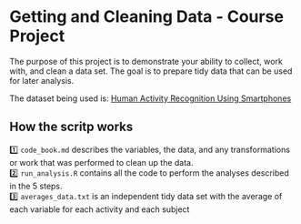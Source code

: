 Getting and Cleaning Data - Course Project
==========================================

The purpose of this project is to demonstrate your ability to collect, work with, and clean a data set. The goal is to prepare tidy data that can be used for later analysis.

The dataset being used is: [Human Activity Recognition Using Smartphones](http://archive.ics.uci.edu/ml/datasets/Human+Activity+Recognition+Using+Smartphones)

## How the scritp works

:one: `code_book.md` describes the variables, the data, and any transformations or work that was performed to clean up the data. <br>
:two: `run_analysis.R` contains all the code to perform the analyses described in the 5 steps. <br>
:three: `averages_data.txt` is an independent tidy data set with the average of each variable for each activity and each subject
